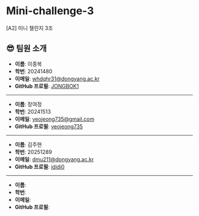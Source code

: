 # Mini-challenge-3
[A2] 미니 챌린지 3조


## 😎 팀원 소개

- **이름**: 이종복
- **학번**: 20241480
- **이메일**: whdqhr31@dongyang.ac.kr
- **GitHub 프로필**: [JONGBOK1](https://github.com/JONGBOK1)

---

- **이름**: 장여정
- **학번**: 20241513
- **이메일**: yeojeong735@gmail.com
- **GitHub 프로필**: [yeojeong735](https://github.com/yeojeong735)

---

- **이름**: 김주현
- **학번**: 20251289
- **이메일**: dmu211@dongyang.ac.kr
- **GitHub 프로필**: [ididi0](https://github.com/ididi0)

---

- **이름**: 
- **학번**: 
- **이메일**: 
- **GitHub 프로필**: 





